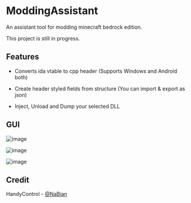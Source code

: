 # ModdingAssistant
 
An assistant tool for modding minecraft bedrock edition.

This project is still in progress.

## Features

 - Converts ida vtable to cpp header (Supports Windows and Android both)

 - Create header styled fields from structure (You can import & export as json)

 - Inject, Unload and Dump your selected DLL

## GUI
![image](https://github.com/KamiSkiddo/ModdingAssistant/assets/136895351/70cb384b-f546-4a09-8b24-e7dcde79ad4e)

![image](https://github.com/KamiSkiddo/ModdingAssistant/assets/136895351/350b33bb-3b8b-4e4b-aa9e-9b270b0c24fa)

![image](https://github.com/KamiSkiddo/ModdingAssistant/assets/136895351/324d41cb-6b74-436b-b127-e47ea30ec55b)

## Credit 

HandyControl - [@NaBian](https://github.com/NaBian)
